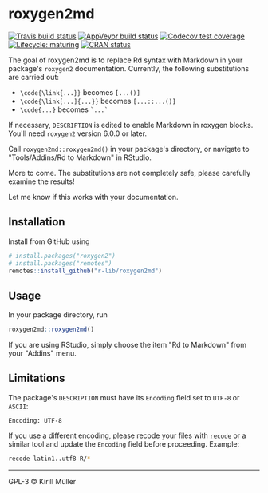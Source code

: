 # roxygen2md

<!-- badges: start -->
[![Travis build status](https://travis-ci.org/r-lib/roxygen2md.svg?branch=master)](https://travis-ci.org/r-lib/roxygen2md)
[![AppVeyor build status](https://ci.appveyor.com/api/projects/status/github/r-lib/roxygen2md?branch=master&svg=true)](https://ci.appveyor.com/project/r-lib/roxygen2md)
[![Codecov test coverage](https://codecov.io/gh/r-lib/roxygen2md/branch/master/graph/badge.svg)](https://codecov.io/gh/r-lib/roxygen2md?branch=master)
[![Lifecycle: maturing](https://img.shields.io/badge/lifecycle-maturing-blue.svg)](https://www.tidyverse.org/lifecycle/#maturing)
[![CRAN status](https://www.r-pkg.org/badges/version/roxygen2md)](https://cran.r-project.org/package=roxygen2md)
<!-- badges: end -->

The goal of roxygen2md is to replace Rd syntax with Markdown
in your package's `roxygen2` documentation.
Currently, the following substitutions are carried out:

- `\code{\link{...}}` becomes `[...()]`
- `\code{\link[...]{...}}` becomes `[...::...()]`
- `\code{...}` becomes `` `...` ``

If necessary, `DESCRIPTION` is edited to enable Markdown in roxygen blocks.
You'll need `roxygen2` version 6.0.0 or later.

Call `roxygen2md::roxygen2md()` in your package's directory, or navigate to "Tools/Addins/Rd to Markdown" in RStudio.

More to come. The substitutions are not completely safe,
please carefully examine the results!

Let me know if this works with your documentation.


## Installation

Install from GitHub using

```r
# install.packages("roxygen2")
# install.packages("remotes")
remotes::install_github("r-lib/roxygen2md")
```


## Usage

In your package directory, run

```r
roxygen2md::roxygen2md()
```

If you are using RStudio, simply choose the item "Rd to Markdown" from your "Addins" menu.



## Limitations

The package's `DESCRIPTION` must have its `Encoding` field set to `UTF-8` or `ASCII`:

```
Encoding: UTF-8
```

If you use a different encoding, please recode your files with [`recode`](http://manpages.ubuntu.com/manpages/xenial/man1/recode.1.html) or a similar tool and update the `Encoding` field before proceeding. Example:

```sh
recode latin1..utf8 R/*
```

-----

GPL-3 © Kirill Müller
